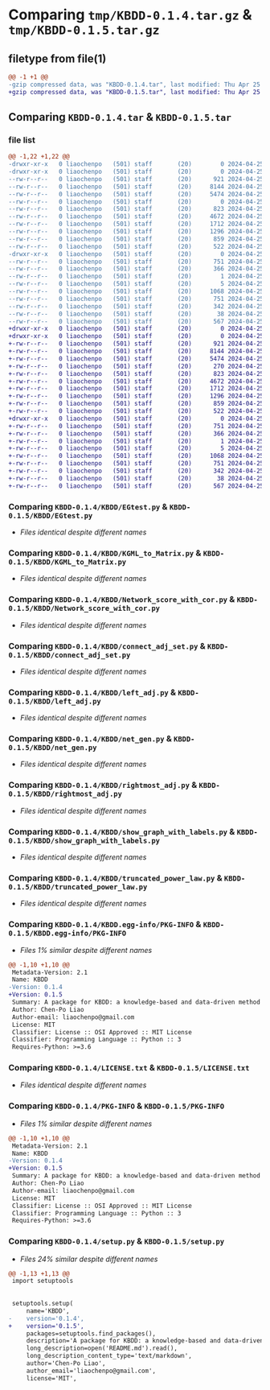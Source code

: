 # Comparing `tmp/KBDD-0.1.4.tar.gz` & `tmp/KBDD-0.1.5.tar.gz`

## filetype from file(1)

```diff
@@ -1 +1 @@
-gzip compressed data, was "KBDD-0.1.4.tar", last modified: Thu Apr 25 11:39:21 2024, max compression
+gzip compressed data, was "KBDD-0.1.5.tar", last modified: Thu Apr 25 12:15:11 2024, max compression
```

## Comparing `KBDD-0.1.4.tar` & `KBDD-0.1.5.tar`

### file list

```diff
@@ -1,22 +1,22 @@
-drwxr-xr-x   0 liaochenpo   (501) staff       (20)        0 2024-04-25 11:39:21.946993 KBDD-0.1.4/
-drwxr-xr-x   0 liaochenpo   (501) staff       (20)        0 2024-04-25 11:39:21.945413 KBDD-0.1.4/KBDD/
--rw-r--r--   0 liaochenpo   (501) staff       (20)      921 2024-04-25 08:44:54.000000 KBDD-0.1.4/KBDD/EGtest.py
--rw-r--r--   0 liaochenpo   (501) staff       (20)     8144 2024-04-25 09:20:03.000000 KBDD-0.1.4/KBDD/KGML_to_Matrix.py
--rw-r--r--   0 liaochenpo   (501) staff       (20)     5474 2024-04-25 08:57:54.000000 KBDD-0.1.4/KBDD/Network_score_with_cor.py
--rw-r--r--   0 liaochenpo   (501) staff       (20)        0 2024-04-25 08:38:06.000000 KBDD-0.1.4/KBDD/__init__.py
--rw-r--r--   0 liaochenpo   (501) staff       (20)      823 2024-04-25 08:49:49.000000 KBDD-0.1.4/KBDD/connect_adj_set.py
--rw-r--r--   0 liaochenpo   (501) staff       (20)     4672 2024-04-25 08:48:06.000000 KBDD-0.1.4/KBDD/left_adj.py
--rw-r--r--   0 liaochenpo   (501) staff       (20)     1712 2024-04-25 08:57:38.000000 KBDD-0.1.4/KBDD/net_gen.py
--rw-r--r--   0 liaochenpo   (501) staff       (20)     1296 2024-04-25 08:46:18.000000 KBDD-0.1.4/KBDD/rightmost_adj.py
--rw-r--r--   0 liaochenpo   (501) staff       (20)      859 2024-04-25 08:52:05.000000 KBDD-0.1.4/KBDD/show_graph_with_labels.py
--rw-r--r--   0 liaochenpo   (501) staff       (20)      522 2024-04-25 08:59:54.000000 KBDD-0.1.4/KBDD/truncated_power_law.py
-drwxr-xr-x   0 liaochenpo   (501) staff       (20)        0 2024-04-25 11:39:21.946337 KBDD-0.1.4/KBDD.egg-info/
--rw-r--r--   0 liaochenpo   (501) staff       (20)      751 2024-04-25 11:39:21.000000 KBDD-0.1.4/KBDD.egg-info/PKG-INFO
--rw-r--r--   0 liaochenpo   (501) staff       (20)      366 2024-04-25 11:39:21.000000 KBDD-0.1.4/KBDD.egg-info/SOURCES.txt
--rw-r--r--   0 liaochenpo   (501) staff       (20)        1 2024-04-25 11:39:21.000000 KBDD-0.1.4/KBDD.egg-info/dependency_links.txt
--rw-r--r--   0 liaochenpo   (501) staff       (20)        5 2024-04-25 11:39:21.000000 KBDD-0.1.4/KBDD.egg-info/top_level.txt
--rw-r--r--   0 liaochenpo   (501) staff       (20)     1068 2024-04-25 09:12:48.000000 KBDD-0.1.4/LICENSE.txt
--rw-r--r--   0 liaochenpo   (501) staff       (20)      751 2024-04-25 11:39:21.946661 KBDD-0.1.4/PKG-INFO
--rw-r--r--   0 liaochenpo   (501) staff       (20)      342 2024-04-25 09:04:43.000000 KBDD-0.1.4/README.md
--rw-r--r--   0 liaochenpo   (501) staff       (20)       38 2024-04-25 11:39:21.947064 KBDD-0.1.4/setup.cfg
--rw-r--r--   0 liaochenpo   (501) staff       (20)      567 2024-04-25 11:39:16.000000 KBDD-0.1.4/setup.py
+drwxr-xr-x   0 liaochenpo   (501) staff       (20)        0 2024-04-25 12:15:11.410477 KBDD-0.1.5/
+drwxr-xr-x   0 liaochenpo   (501) staff       (20)        0 2024-04-25 12:15:11.408615 KBDD-0.1.5/KBDD/
+-rw-r--r--   0 liaochenpo   (501) staff       (20)      921 2024-04-25 08:44:54.000000 KBDD-0.1.5/KBDD/EGtest.py
+-rw-r--r--   0 liaochenpo   (501) staff       (20)     8144 2024-04-25 09:20:03.000000 KBDD-0.1.5/KBDD/KGML_to_Matrix.py
+-rw-r--r--   0 liaochenpo   (501) staff       (20)     5474 2024-04-25 08:57:54.000000 KBDD-0.1.5/KBDD/Network_score_with_cor.py
+-rw-r--r--   0 liaochenpo   (501) staff       (20)      270 2024-04-25 12:14:06.000000 KBDD-0.1.5/KBDD/__init__.py
+-rw-r--r--   0 liaochenpo   (501) staff       (20)      823 2024-04-25 08:49:49.000000 KBDD-0.1.5/KBDD/connect_adj_set.py
+-rw-r--r--   0 liaochenpo   (501) staff       (20)     4672 2024-04-25 08:48:06.000000 KBDD-0.1.5/KBDD/left_adj.py
+-rw-r--r--   0 liaochenpo   (501) staff       (20)     1712 2024-04-25 08:57:38.000000 KBDD-0.1.5/KBDD/net_gen.py
+-rw-r--r--   0 liaochenpo   (501) staff       (20)     1296 2024-04-25 08:46:18.000000 KBDD-0.1.5/KBDD/rightmost_adj.py
+-rw-r--r--   0 liaochenpo   (501) staff       (20)      859 2024-04-25 08:52:05.000000 KBDD-0.1.5/KBDD/show_graph_with_labels.py
+-rw-r--r--   0 liaochenpo   (501) staff       (20)      522 2024-04-25 08:59:54.000000 KBDD-0.1.5/KBDD/truncated_power_law.py
+drwxr-xr-x   0 liaochenpo   (501) staff       (20)        0 2024-04-25 12:15:11.409778 KBDD-0.1.5/KBDD.egg-info/
+-rw-r--r--   0 liaochenpo   (501) staff       (20)      751 2024-04-25 12:15:11.000000 KBDD-0.1.5/KBDD.egg-info/PKG-INFO
+-rw-r--r--   0 liaochenpo   (501) staff       (20)      366 2024-04-25 12:15:11.000000 KBDD-0.1.5/KBDD.egg-info/SOURCES.txt
+-rw-r--r--   0 liaochenpo   (501) staff       (20)        1 2024-04-25 12:15:11.000000 KBDD-0.1.5/KBDD.egg-info/dependency_links.txt
+-rw-r--r--   0 liaochenpo   (501) staff       (20)        5 2024-04-25 12:15:11.000000 KBDD-0.1.5/KBDD.egg-info/top_level.txt
+-rw-r--r--   0 liaochenpo   (501) staff       (20)     1068 2024-04-25 09:12:48.000000 KBDD-0.1.5/LICENSE.txt
+-rw-r--r--   0 liaochenpo   (501) staff       (20)      751 2024-04-25 12:15:11.410150 KBDD-0.1.5/PKG-INFO
+-rw-r--r--   0 liaochenpo   (501) staff       (20)      342 2024-04-25 09:04:43.000000 KBDD-0.1.5/README.md
+-rw-r--r--   0 liaochenpo   (501) staff       (20)       38 2024-04-25 12:15:11.410547 KBDD-0.1.5/setup.cfg
+-rw-r--r--   0 liaochenpo   (501) staff       (20)      567 2024-04-25 12:14:21.000000 KBDD-0.1.5/setup.py
```

### Comparing `KBDD-0.1.4/KBDD/EGtest.py` & `KBDD-0.1.5/KBDD/EGtest.py`

 * *Files identical despite different names*

### Comparing `KBDD-0.1.4/KBDD/KGML_to_Matrix.py` & `KBDD-0.1.5/KBDD/KGML_to_Matrix.py`

 * *Files identical despite different names*

### Comparing `KBDD-0.1.4/KBDD/Network_score_with_cor.py` & `KBDD-0.1.5/KBDD/Network_score_with_cor.py`

 * *Files identical despite different names*

### Comparing `KBDD-0.1.4/KBDD/connect_adj_set.py` & `KBDD-0.1.5/KBDD/connect_adj_set.py`

 * *Files identical despite different names*

### Comparing `KBDD-0.1.4/KBDD/left_adj.py` & `KBDD-0.1.5/KBDD/left_adj.py`

 * *Files identical despite different names*

### Comparing `KBDD-0.1.4/KBDD/net_gen.py` & `KBDD-0.1.5/KBDD/net_gen.py`

 * *Files identical despite different names*

### Comparing `KBDD-0.1.4/KBDD/rightmost_adj.py` & `KBDD-0.1.5/KBDD/rightmost_adj.py`

 * *Files identical despite different names*

### Comparing `KBDD-0.1.4/KBDD/show_graph_with_labels.py` & `KBDD-0.1.5/KBDD/show_graph_with_labels.py`

 * *Files identical despite different names*

### Comparing `KBDD-0.1.4/KBDD/truncated_power_law.py` & `KBDD-0.1.5/KBDD/truncated_power_law.py`

 * *Files identical despite different names*

### Comparing `KBDD-0.1.4/KBDD.egg-info/PKG-INFO` & `KBDD-0.1.5/KBDD.egg-info/PKG-INFO`

 * *Files 1% similar despite different names*

```diff
@@ -1,10 +1,10 @@
 Metadata-Version: 2.1
 Name: KBDD
-Version: 0.1.4
+Version: 0.1.5
 Summary: A package for KBDD: a knowledge-based and data-driven method for genetic network construction
 Author: Chen-Po Liao
 Author-email: liaochenpo@gmail.com
 License: MIT
 Classifier: License :: OSI Approved :: MIT License
 Classifier: Programming Language :: Python :: 3
 Requires-Python: >=3.6
```

### Comparing `KBDD-0.1.4/LICENSE.txt` & `KBDD-0.1.5/LICENSE.txt`

 * *Files identical despite different names*

### Comparing `KBDD-0.1.4/PKG-INFO` & `KBDD-0.1.5/PKG-INFO`

 * *Files 1% similar despite different names*

```diff
@@ -1,10 +1,10 @@
 Metadata-Version: 2.1
 Name: KBDD
-Version: 0.1.4
+Version: 0.1.5
 Summary: A package for KBDD: a knowledge-based and data-driven method for genetic network construction
 Author: Chen-Po Liao
 Author-email: liaochenpo@gmail.com
 License: MIT
 Classifier: License :: OSI Approved :: MIT License
 Classifier: Programming Language :: Python :: 3
 Requires-Python: >=3.6
```

### Comparing `KBDD-0.1.4/setup.py` & `KBDD-0.1.5/setup.py`

 * *Files 24% similar despite different names*

```diff
@@ -1,13 +1,13 @@
 import setuptools
 
 
 setuptools.setup(
     name='KBDD',
-    version='0.1.4',
+    version='0.1.5',
     packages=setuptools.find_packages(),
     description='A package for KBDD: a knowledge-based and data-driven method for genetic network construction',
     long_description=open('README.md').read(),
     long_description_content_type='text/markdown',
     author='Chen-Po Liao',
     author_email='liaochenpo@gmail.com',
     license='MIT',
```


